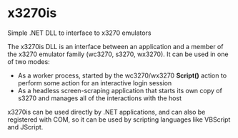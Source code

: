 # x3270is
Simple .NET DLL to interface to x3270 emulators

The x3270is DLL is an interface between an application and a member of the x3270 emulator family (wc3270, s3270, wx3270).
It can be used in one of two modes:
- As a worker process, started by the wc3270/wx3270 **Script()** action to perform some action for an interactive login session
- As a headless screen-scraping application that starts its own copy of s3270 and manages all of the interactions with the host

x3270is can be used directly by .NET applications, and can also be registered with COM, so it can be used by scripting languages
like VBScript and JScript.

